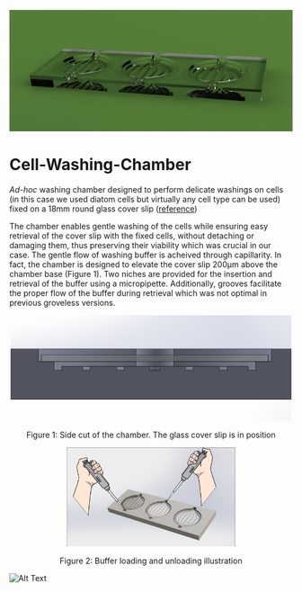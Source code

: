 ![alt banner](figures/Washing_chamber_render.png)

# Cell-Washing-Chamber

<i>Ad-hoc</i> washing chamber designed to perform delicate washings on cells (in this case we used diatom cells but virtually any cell type can be used) fixed on a 18mm round glass cover slip ([reference](https://www.marienfeld-superior.com/cover-glasses-thickness-no-1-circular.html))

The chamber enables gentle washing of the cells while ensuring easy retrieval of the cover slip with the fixed cells, without detaching or damaging them, thus preserving their viability which was crucial in our case. The gentle flow of washing buffer is acheived through capillarity. In fact, the chamber is designed to elevate the cover slip 200μm above the chamber base (Figure 1). Two niches are provided for the insertion and retrieval of the buffer using a micropipette. Additionally, grooves facilitate the proper flow of the buffer during retrieval which was not optimal in previous groveless versions.

<p align="center">
  <img src="figures/Chamber_side_cut.png" width="500px" />
</div>
<p align="center">Figure 1: Side cut of the chamber. The glass cover slip is in position</p>

<p align="center">
  <img src="figures/Washing_chamber_illustration1.png" width="300px" />
</div>
<p align="center">Figure 2: Buffer loading and unloading illustration </p>

![Alt Text](https://github.com/mattsolution/Cell-Washing-Chamber/blob/main/videos/Whashing_chamber.gif)
